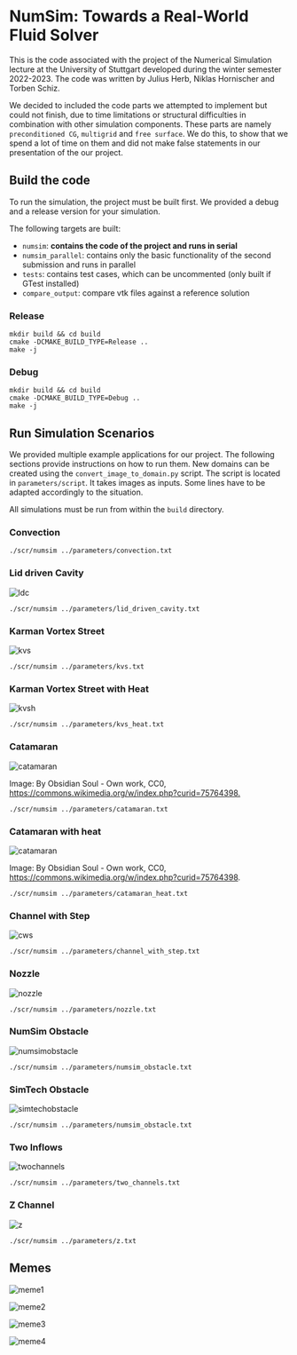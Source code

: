 # NumSim: Towards a Real-World Fluid Solver

This is the code associated with the project of the Numerical Simulation lecture
at the University of Stuttgart developed during the winter semester 2022-2023.
The code was written by Julius Herb, Niklas Hornischer and Torben Schiz.

We decided to included the code parts we attempted to implement but could not finish,
due to time limitations or structural difficulties in combination with other simulation
components. These parts are namely `preconditioned CG`, `multigrid` and `free surface`.
We do this, to show that we spend a lot of time on them and did not make false statements
in our presentation of the our project.

## Build the code

To run the simulation, the project must be built first. We provided a debug
and a release version for your simulation.

The following targets are built:

- `numsim`: **contains the code of the project and runs in serial**
- `numsim_parallel`: contains only the basic functionality of the second submission and runs in parallel
- `tests`: contains test cases, which can be uncommented (only built if GTest installed)
- `compare_output`: compare vtk files against a reference solution

### Release

```shell
mkdir build && cd build
cmake -DCMAKE_BUILD_TYPE=Release ..
make -j
```

### Debug

```shell
mkdir build && cd build
cmake -DCMAKE_BUILD_TYPE=Debug ..
make -j
```

## Run Simulation Scenarios

We provided multiple example applications for our project. The following sections
provide instructions on how to run them. New domains can be created using the
`convert_image_to_domain.py` script. The script is located in `parameters/script`.
It takes images as inputs. Some lines have to be adapted accordingly to the situation.

All simulations must be run from within the `build` directory.

### Convection

```shell
./scr/numsim ../parameters/convection.txt
```

### Lid driven Cavity

![ldc](/fig/lid_driven_cavity.png)

```shell
./scr/numsim ../parameters/lid_driven_cavity.txt
```

### Karman Vortex Street

![kvs](/fig/kvs_long.png)

```shell
./scr/numsim ../parameters/kvs.txt
```

### Karman Vortex Street with Heat

![kvsh](/fig/kvs_long.png)

```shell
./scr/numsim ../parameters/kvs_heat.txt
```

### Catamaran

![catamaran](/fig/catamaran_color_narrow.png)

Image:
By Obsidian Soul - Own work, CC0, <https://commons.wikimedia.org/w/index.php?curid=75764398.>

```shell
./scr/numsim ../parameters/catamaran.txt
```

### Catamaran with heat

![catamaran](/fig/catamaran_color_narrow.png)

Image:
By Obsidian Soul - Own work, CC0, <https://commons.wikimedia.org/w/index.php?curid=75764398>.

```shell
./scr/numsim ../parameters/catamaran_heat.txt
```

### Channel with Step

![cws](/fig/channel_with_step.png)

```shell
./scr/numsim ../parameters/channel_with_step.txt
```

### Nozzle

![nozzle](/fig/nozzle.png)

```shell
./scr/numsim ../parameters/nozzle.txt
```

### NumSim Obstacle

![numsimobstacle](/fig/numsim_obstacle.png)

```shell
./scr/numsim ../parameters/numsim_obstacle.txt
```

### SimTech Obstacle

![simtechobstacle](/fig/simtech_obstacle.png)

```shell
./scr/numsim ../parameters/numsim_obstacle.txt
```

### Two Inflows

![twochannels](/fig/two_channels.png)

```shell
./scr/numsim ../parameters/two_channels.txt
```

### Z Channel

![z](/fig/z.png)

```shell
./scr/numsim ../parameters/z.txt
```

## Memes

![meme1](/fig/meme1.jpeg)

![meme2](/fig/meme2.jpg)

![meme3](/fig/meme3.jpeg)

![meme4](/fig/meme4.png)
